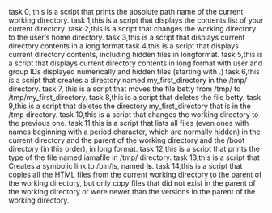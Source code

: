 task 0, this is a script that prints the absolute path name of the current working directory.
task 1,this is a script that displays the contents list of your current directory.
task 2,this is a script that changes the working directory to the user’s home directory.
task 3,this is a script that displays current directory contents in a long format
task 4,this is a script that displays current directory contents, including hidden files in longformat.
task 5,this is a script that displays current directory contents in long format with user and group IDs displayed numerically and hidden files (starting with .)
task 6,this is a script that creates a directory named my_first_directory in the /tmp/ directory.
task 7, this is a script that moves the file betty from /tmp/ to /tmp/my_first_directory.
task 8,this is a script that deletes the file betty.
task 9,this is a script that deletes the directory my_first_directory that is in the /tmp directory.
task 10,this is a script that changes the working directory to the previous one.
task 11,this is a script that lists all files (even ones with names beginning with a period character, which are normally hidden) in the current directory and the parent of the working directory and the /boot directory (in this order), in long format.
task 12,this is a script that prints the type of the file named iamafile in /tmp/ directory.
task 13,this is a script that Creates a symbolic link to /bin/ls, named __ls__.
task 14,this is a script that copies all the HTML files from the current working directory to the parent of the working directory, but only copy files that did not exist in the parent of the working directory or were newer than the versions in the parent of the working directory.
